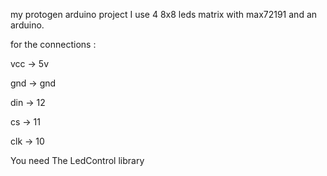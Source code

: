 my protogen arduino project
I use 4 8x8 leds matrix with max72191 and an arduino.



for the connections :

vcc -> 5v

gnd -> gnd

din -> 12

cs -> 11

clk -> 10




You need The LedControl library 
